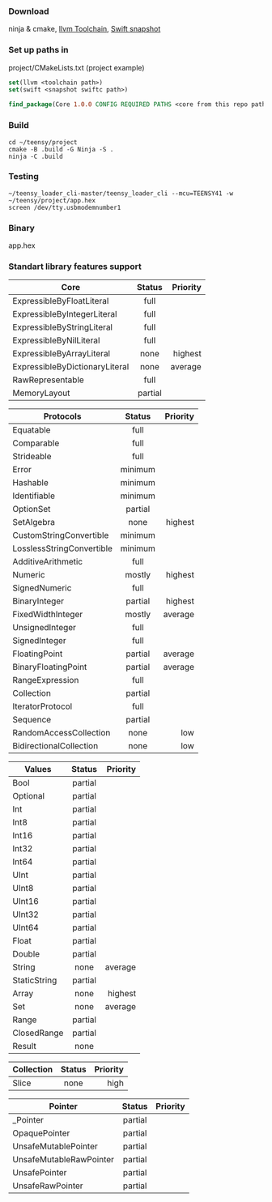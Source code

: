### Download
ninja & cmake,
[llvm Toolchain](https://github.com/ARM-software/LLVM-embedded-toolchain-for-Arm/releases),
[Swift snapshot](https://www.swift.org/download/)

### Set up paths in
project/CMakeLists.txt (project example)
```CMake
set(llvm <toolchain path>)
set(swift <snapshot swiftc path>)

find_package(Core 1.0.0 CONFIG REQUIRED PATHS <core from this repo path>)
```

### Build
```shell
cd ~/teensy/project
cmake -B .build -G Ninja -S .
ninja -C .build
```

### Testing
```shell
~/teensy_loader_cli-master/teensy_loader_cli --mcu=TEENSY41 -w ~/teensy/project/app.hex
screen /dev/tty.usbmodemnumber1
```

### Binary
app.hex

### Standart library features support
| Core | Status | Priority |
|------|:------:|---------:|
| ExpressibleByFloatLiteral | full | |
| ExpressibleByIntegerLiteral | full | |
| ExpressibleByStringLiteral | full | |
| ExpressibleByNilLiteral | full | |
| ExpressibleByArrayLiteral | none | highest |
| ExpressibleByDictionaryLiteral | none | average |
| RawRepresentable | full | |
| MemoryLayout | partial | |

| Protocols | Status | Priority |
|-----------|:------:|---------:|
| Equatable | full | |
| Comparable | full | |
| Strideable | full | |
| Error | minimum | |
| Hashable | minimum | |
| Identifiable | minimum | |
| OptionSet | partial | |
| SetAlgebra | none | highest |
| CustomStringConvertible | minimum | |
| LosslessStringConvertible | minimum | |
| AdditiveArithmetic | full | |
| Numeric | mostly | highest |
| SignedNumeric | full | |
| BinaryInteger | partial | highest |
| FixedWidthInteger | mostly | average |
| UnsignedInteger | full | |
| SignedInteger | full | |
| FloatingPoint | partial | average |
| BinaryFloatingPoint | partial | average |
| RangeExpression | full | |
| Collection | partial | |
| IteratorProtocol | full | |
| Sequence | partial | |
| RandomAccessCollection | none | low |
| BidirectionalCollection | none | low |

| Values | Status | Priority |
|--------|:------:|---------:|
| Bool | partial | |
| Optional | partial | |
| Int | partial | |
| Int8 | partial | |
| Int16 | partial | |
| Int32 | partial | |
| Int64 | partial | |
| UInt | partial | |
| UInt8 | partial | |
| UInt16 | partial | |
| UInt32 | partial | |
| UInt64 | partial | |
| Float | partial | |
| Double | partial | |
| String | none | average |
| StaticString | partial | |
| Array | none | highest |
| Set | none | average |
| Range | partial | |
| ClosedRange | partial | |
| Result | none | |

| Collection | Status | Priority |
|------------|:------:|---------:|
| Slice | none | high |

| Pointer | Status | Priority |
|---------|:------:|---------:|
| _Pointer | partial | |
| OpaquePointer | partial | |
| UnsafeMutablePointer | partial | |
| UnsafeMutableRawPointer | partial | |
| UnsafePointer | partial | |
| UnsafeRawPointer | partial | |
